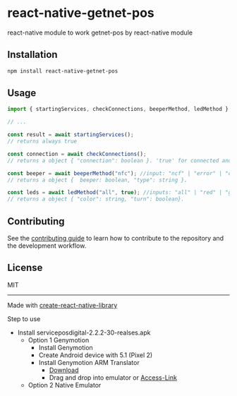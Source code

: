 # react-native-getnet-pos

react-native module to work getnet-pos by react-native module

## Installation

```sh
npm install react-native-getnet-pos
```

## Usage

```js
import { startingServices, checkConnections, beeperMethod, ledMethod } from 'react-native-getnet-pos';

// ...

const result = await startingServices();
// returns always true

const connection = await checkConnections();
// returns a object { "connection": boolean }. 'true' for connected and 'false' for not connected.

const beeper = await beeperMethod("nfc"); //input: "ncf" | "error" | "digit" | "success"
// returns a object {  beeper: boolean, "type": string }.

const leds = await ledMethod("all", true); //inputs: "all" | "red" | "green" | "blue" | "yellow"; 'true' or 'false'
// returns a object { "color": string, "turn": boolean}.
```

## Contributing

See the [contributing guide](CONTRIBUTING.md) to learn how to contribute to the repository and the development workflow.

## License

MIT

---

Made with [create-react-native-library](https://github.com/callstack/react-native-builder-bob)

Step to use
- Install serviceposdigital-2.2.2-30-realses.apk
  - Option 1 Genymotion
    - Install Genymotion
    - Create Android device with 5.1 (Pixel 2)
    - Install Genymotion ARM Translator
      - [Download](https://github.com/m9rco/Genymotion_ARM_Translation/blob/master/package/Genymotion-ARM-Translation_for_5.1.zip)
      - Drag and drop into emulator or [Access-Link](https://stackoverflow.com/questions/58459833/unable-to-install-apk-in-android-emulator-app-contains-arm-native-code)
  - Option 2 Native Emulator
